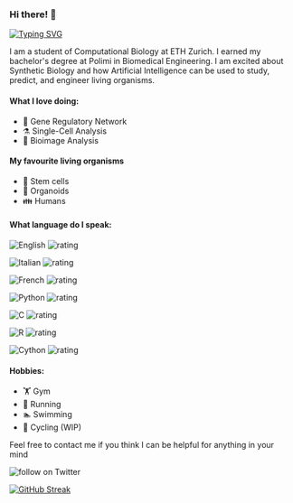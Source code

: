 ### Hi there! 👋

[![Typing SVG](https://readme-typing-svg.demolab.com/?lines=My+name+is+Guido+Putignano:;Bioengineer,+Researcher,+Entrepreneur)](https://git.io/typing-svg)


I am a student of Computational Biology at ETH Zurich. I earned my bachelor's degree at Polimi in Biomedical Engineering. I am excited about Synthetic Biology and how Artificial Intelligence can be used to study, predict, and engineer living organisms.


#### What I love doing:
- 🧬 Gene Regulatory Network
- ⚗️ Single-Cell Analysis
- 📸 Bioimage Analysis


#### My favourite living organisms
- 👶 Stem cells
- 🧠 Organoids
- 👪 Humans

#### What language do I speak:
![English](https://img.shields.io/badge/English-f39f37) ![rating](https://img.shields.io/badge/rating-★★★★★-brightgreen)

![Italian](https://img.shields.io/badge/Italian-2a9d8f) ![rating](https://img.shields.io/badge/rating-★★★★★-brightgreen)

![French](https://img.shields.io/badge/French-8338ec) ![rating](https://img.shields.io/badge/rating-★★★★☆-brightgreen)

![Python](https://img.shields.io/badge/Python-3a86ff) ![rating](https://img.shields.io/badge/rating-★★★★☆-brightgreen)

![C](https://img.shields.io/badge/C-8338ec) ![rating](https://img.shields.io/badge/rating-★★★★☆-brightgreen)

![R](https://img.shields.io/badge/R-ff006e) ![rating](https://img.shields.io/badge/rating-★★★★☆-brightgreen)

![Cython](https://img.shields.io/badge/Cython-ff595e) ![rating](https://img.shields.io/badge/rating-★☆☆☆☆-brightgreen)


#### Hobbies:
- 🏋️ Gym
- 🏃 Running
- 🏊 Swimming
- 🚴 Cycling (WIP)


Feel free to contact me if you think I can be helpful for anything in your mind


<img src="https://img.shields.io/twitter/follow/guidoputignano?style=social&logo=twitter"
            alt="follow on Twitter"></a>

[![GitHub Streak](https://streak-stats.demolab.com?user=guidoputignano&theme=dark&hide_border=true&mode=weekly&hide_longest_streak=true)](https://git.io/streak-stats)

<!--
**guidoputignano/guidoputignano** is a ✨ _special_ ✨ repository because its `README.md` (this file) appears on your GitHub profile.

Here are some ideas to get you started:

- 🔭 I’m currently working on ...
- 🌱 I’m currently learning ...
- 👯 I’m looking to collaborate on ...
- 🤔 I’m looking for help with ...
- 💬 Ask me about ...
- 📫 How to reach me: ...
- 😄 Pronouns: ...
- ⚡ Fun fact: ...
-->
